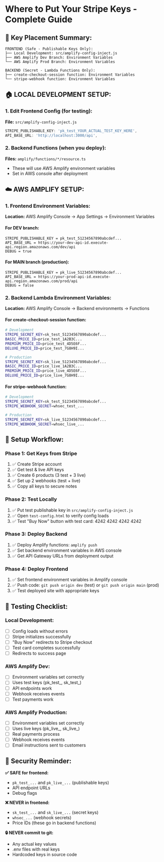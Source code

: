 # Where to Put Your Stripe Keys - Complete Guide

## 🎯 **Key Placement Summary:**

```
FRONTEND (Safe - Publishable Keys Only):
├── Local Development: src/amplify-config-inject.js
├── AWS Amplify Dev Branch: Environment Variables  
└── AWS Amplify Prod Branch: Environment Variables

BACKEND (Secret - Lambda Functions Only):
├── create-checkout-session function: Environment Variables
└── stripe-webhook function: Environment Variables
```

## 🏠 **LOCAL DEVELOPMENT SETUP:**

### 1. Edit Frontend Config (for testing):
**File:** `src/amplify-config-inject.js`
```javascript
STRIPE_PUBLISHABLE_KEY: 'pk_test_YOUR_ACTUAL_TEST_KEY_HERE',
API_BASE_URL: 'http://localhost:3000/api',
```

### 2. Backend Functions (when you deploy):
**Files:** `amplify/functions/*/resource.ts`
- These will use AWS Amplify environment variables
- Set in AWS console after deployment

## ☁️ **AWS AMPLIFY SETUP:**

### 1. Frontend Environment Variables:
**Location:** AWS Amplify Console → App Settings → Environment Variables

#### For DEV branch:
```
STRIPE_PUBLISHABLE_KEY = pk_test_51234567890abcdef...
API_BASE_URL = https://your-dev-api-id.execute-api.region.amazonaws.com/dev/api
DEBUG = true
```

#### For MAIN branch (production):
```
STRIPE_PUBLISHABLE_KEY = pk_live_51234567890abcdef...  
API_BASE_URL = https://your-prod-api-id.execute-api.region.amazonaws.com/prod/api
DEBUG = false
```

### 2. Backend Lambda Environment Variables:
**Location:** AWS Amplify Console → Backend environments → Functions

#### For create-checkout-session function:
```bash
# Development
STRIPE_SECRET_KEY=sk_test_51234567890abcdef...
BASIC_PRICE_ID=price_test_1A2B3C...
PREMIUM_PRICE_ID=price_test_4D5E6F...
DELUXE_PRICE_ID=price_test_7G8H9I...

# Production  
STRIPE_SECRET_KEY=sk_live_51234567890abcdef...
BASIC_PRICE_ID=price_live_1A2B3C...
PREMIUM_PRICE_ID=price_live_4D5E6F...
DELUXE_PRICE_ID=price_live_7G8H9I...
```

#### For stripe-webhook function:
```bash
# Development
STRIPE_SECRET_KEY=sk_test_51234567890abcdef...
STRIPE_WEBHOOK_SECRET=whsec_test_...

# Production
STRIPE_SECRET_KEY=sk_live_51234567890abcdef...
STRIPE_WEBHOOK_SECRET=whsec_live_...
```

## 🔄 **Setup Workflow:**

### Phase 1: Get Keys from Stripe
1. ✅ Create Stripe account
2. ✅ Get test & live API keys
3. ✅ Create 6 products (3 test + 3 live)
4. ✅ Set up 2 webhooks (test + live)
5. ✅ Copy all keys to secure notes

### Phase 2: Test Locally
1. ✅ Put test publishable key in `src/amplify-config-inject.js`
2. ✅ Open `test-config.html` to verify config loads
3. ✅ Test "Buy Now" button with test card: 4242 4242 4242 4242

### Phase 3: Deploy Backend  
1. ✅ Deploy Amplify functions: `amplify push`
2. ✅ Set backend environment variables in AWS console
3. ✅ Get API Gateway URLs from deployment output

### Phase 4: Deploy Frontend
1. ✅ Set frontend environment variables in Amplify console
2. ✅ Push code: `git push origin dev` (test) or `git push origin main` (prod)
3. ✅ Test deployed site with appropriate keys

## 🧪 **Testing Checklist:**

### Local Development:
- [ ] Config loads without errors
- [ ] Stripe initializes successfully  
- [ ] "Buy Now" redirects to Stripe checkout
- [ ] Test card completes successfully
- [ ] Redirects to success page

### AWS Amplify Dev:
- [ ] Environment variables set correctly
- [ ] Uses test keys (pk_test_, sk_test_)
- [ ] API endpoints work
- [ ] Webhook receives events
- [ ] Test payments work

### AWS Amplify Production:
- [ ] Environment variables set correctly
- [ ] Uses live keys (pk_live_, sk_live_)
- [ ] Real payments process
- [ ] Webhook receives events
- [ ] Email instructions sent to customers

## 🔐 **Security Reminder:**

**✅ SAFE for frontend:**
- `pk_test_...` and `pk_live_...` (publishable keys)
- API endpoint URLs
- Debug flags

**❌ NEVER in frontend:**
- `sk_test_...` and `sk_live_...` (secret keys)
- `whsec_...` (webhook secrets)
- Price IDs (these go in backend functions)

**🔒 NEVER commit to git:**
- Any actual key values
- .env files with real keys
- Hardcoded keys in source code

